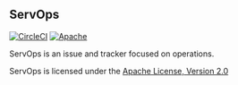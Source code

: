 ServOps
---
[![CircleCI](https://circleci.com/gh/PI-Victor/blu-lite/tree/master.svg?style=svg&circle-token=a38e40f8e8b6aaa54ffc00709fa9e667ca6ae8f1)](https://circleci.com/gh/PI-Victor/blu-lite/tree/master)
[![Apache](https://img.shields.io/badge/license-Apache%20License%202.0-E91E63.svg?style=flat-square)](http://www.apache.org/licenses/)

ServOps is an issue and tracker focused on operations.

ServOps is licensed under the [Apache License, Version 2.0](http://www.apache.org/licenses/)
